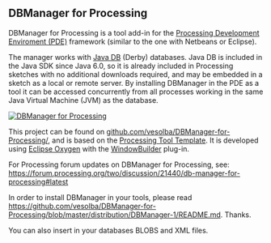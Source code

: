 ## DBManager for Processing

DBManager for Processing is a tool add-in for the [Processing Development Enviroment (PDE)](https://processing.org/reference/environment/) framework (similar to the one with Netbeans or Eclipse).

The manager works with [Java DB](http://docs.oracle.com/javadb/) (Derby) databases. Java DB is included in the Java SDK since Java 6.0, so it is already included in Processing sketches with no additional downloads required, and may be embedded in a sketch as a local or remote server. By installing DBManager in the PDE as a tool it can be accessed concurrently from all processes working in the same Java Virtual Machine (JVM) as the database.

[![DBManager for Processing](https://img.youtube.com/vi/64F0kFhagqk/0.jpg)](https://www.youtube.com/watch?v=64F0kFhagqk)

This project can be found on [github.com/vesolba/DBManager-for-Processing/](https://github.com/vesolba/DBManager-for-Processing/), and is based on the [Processing Tool Template](https://github.com/processing/processing-tool-template). It is developed using [Eclipse Oxygen](https://projects.eclipse.org/releases/oxygen) with the [WindowBuilder](https://eclipse.org/windowbuilder/) plug-in.

For Processing forum updates on DBManager for Processing, see: https://forum.processing.org/two/discussion/21440/db-manager-for-processing#latest

In order to install DBManager in your tools, please read https://github.com/vesolba/DBManager-for-Processing/blob/master/distribution/DBManager-1/README.md. Thanks.

You can also insert in your databases BLOBS and XML files. 

